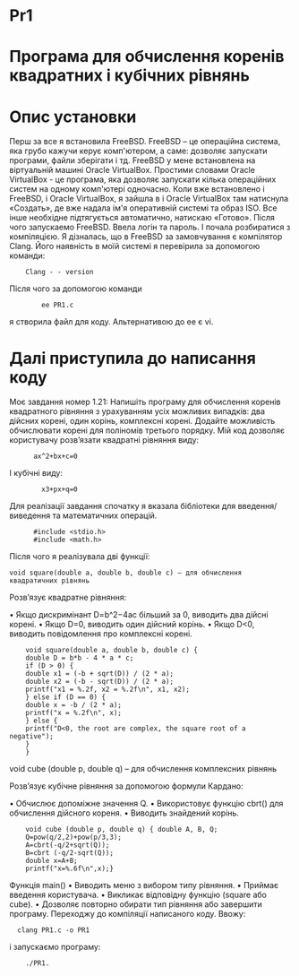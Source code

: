 # Pr1
# Програма для обчислення коренів квадратних і кубічних рівнянь
# Опис установки
Перш за все я встановила FreeBSD. FreeBSD – це операційна система, яка грубо кажучи керує комп'ютером, а саме: дозволяє запускати програми, файли зберігати і тд. FreeBSD у мене встановлена на віртуальній машині Oracle VirtualBox. Простими словами Oracle VirtualBox - це програма, яка дозволяє запускати кілька операційних систем на одному комп'ютері одночасно. Коли вже встановлено і FreeBSD, і Oracle VirtualBox, я зайшла в і Oracle VirtualBox там натиснула «Создать», де вже надала ім'я оперативній системі та образ ISO. Все інше необхідне підтягується автоматично, натискаю «Готово». Після чого запускаемо FreeBSD. Ввела логін та пароль. І почала розбиратися з компіляцією. Я дізналась, що в FreeBSD за замовчування є компілятор Clang. Його наявність в моїй системі я перевірила за допомогою команди:
       
        Clang - - version
        
Після чого за допомогою команди 

            ee PR1.c
            
я створила файл для коду. Альтернативою до ee є vi.
# Далі приступила до написання коду 
Моє завдання номер 1.21:
    Напишіть програму для обчислення коренів квадратного рівняння з урахуванням усіх можливих випадків: два дійсних корені, один корінь, комплексні корені. Додайте можливість обчислювати корені для поліномів третього порядку.
Мій код дозволяє користувачу розв’язати квадратні рівняння виду:

          ax^2+bx+c=0 
          
І кубічні виду: 

            x3+px+q=0
            
Для реалізації завдання спочатку я вказала бібліотеки для введення/виведення та математичних операцій. 

          #include <stdio.h>  
          #include <math.h>
          
Після чого я реалізувала дві функції:

    void square(double a, double b, double c) – для обчислення квадратичних рівнянь 
    
Розв’язує квадратне рівняння:

•  Якщо дискримінант D=b^2−4ac більший за 0, виводить два дійсні корені.
•  Якщо D=0, виводить один дійсний корінь.
•  Якщо D<0, виводить повідомлення про комплексні корені.

        void square(double a, double b, double c) { 
        double D = b*b - 4 * a * c;
        if (D > 0) {
        double x1 = (-b + sqrt(D)) / (2 * a); 
        double x2 = (-b - sqrt(D)) / (2 * a); 
        printf("x1 = %.2f, x2 = %.2f\n", x1, x2);
        } else if (D == 0) {
        double x = -b / (2 * a);
        printf("x = %.2f\n", x);
        } else {
        printf("D<0, the root are complex, the square root of a negative");
        }
        }
        
  void cube (double p, double q) – для обчислення комплексних рівнянь 
  
Розв’язує кубічне рівняння за допомогою формули Кардано:

•  Обчислює допоміжне значення Q.
•  Використовує функцію cbrt() для обчислення дійсного кореня.
•  Виводить знайдений корінь.

        void cube (double p, double q) { double A, B, Q; 
        Q=pow(q/2,2)+pow(p/3,3);
        A=cbrt(-q/2+sqrt(Q)); 
        B=cbrt (-q/2-sqrt(Q));
        double x=A+B;
        printf("x=%.6f\n",x);}
        
Функція main()
•	Виводить меню з вибором типу рівняння.
•	Приймає введення користувача.
•	Викликає відповідну функцію (square або cube).
•	Дозволяє повторно обирати тип рівняння або завершити програму.
Переходжу до компіляції написаного коду.  Ввожу:

      clang PR1.c -o PR1
      
і запускаємо програму:

        ./PR1. 
        

